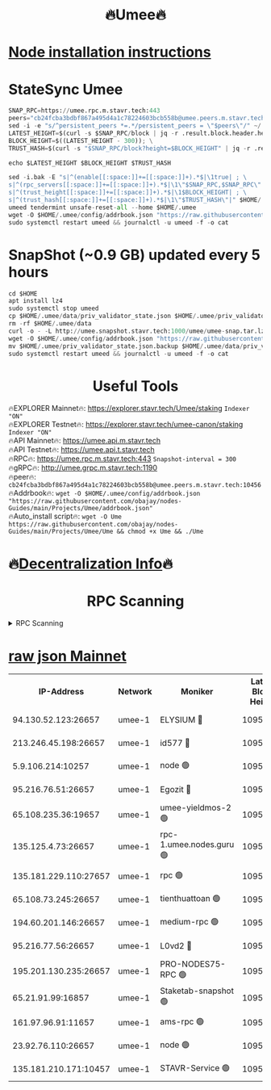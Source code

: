 <h1 align="center"> 🔥Umee🔥</h1>


[Node installation instructions](https://github.com/obajay/nodes-Guides/tree/main/Projects/Umee)
=
# StateSync Umee
```python
SNAP_RPC=https://umee.rpc.m.stavr.tech:443
peers="cb24fcba3bdbf867a495d4a1c78224603bcb558b@umee.peers.m.stavr.tech:10456"
sed -i -e "s/^persistent_peers *=.*/persistent_peers = \"$peers\"/" ~/.umee/config/config.toml
LATEST_HEIGHT=$(curl -s $SNAP_RPC/block | jq -r .result.block.header.height); \
BLOCK_HEIGHT=$((LATEST_HEIGHT - 300)); \
TRUST_HASH=$(curl -s "$SNAP_RPC/block?height=$BLOCK_HEIGHT" | jq -r .result.block_id.hash)

echo $LATEST_HEIGHT $BLOCK_HEIGHT $TRUST_HASH

sed -i.bak -E "s|^(enable[[:space:]]+=[[:space:]]+).*$|\1true| ; \
s|^(rpc_servers[[:space:]]+=[[:space:]]+).*$|\1\"$SNAP_RPC,$SNAP_RPC\"| ; \
s|^(trust_height[[:space:]]+=[[:space:]]+).*$|\1$BLOCK_HEIGHT| ; \
s|^(trust_hash[[:space:]]+=[[:space:]]+).*$|\1\"$TRUST_HASH\"|" $HOME/.umee/config/config.toml
umeed tendermint unsafe-reset-all --home $HOME/.umee
wget -O $HOME/.umee/config/addrbook.json "https://raw.githubusercontent.com/obajay/nodes-Guides/main/Projects/Umee/addrbook.json"
sudo systemctl restart umeed && journalctl -u umeed -f -o cat
```
# SnapShot (~0.9 GB) updated every 5 hours
```python
cd $HOME
apt install lz4
sudo systemctl stop umeed
cp $HOME/.umee/data/priv_validator_state.json $HOME/.umee/priv_validator_state.json.backup
rm -rf $HOME/.umee/data
curl -o - -L http://umee.snapshot.stavr.tech:1000/umee/umee-snap.tar.lz4 | lz4 -c -d - | tar -x -C $HOME/.umee --strip-components 2
wget -O $HOME/.umee/config/addrbook.json "https://raw.githubusercontent.com/obajay/nodes-Guides/main/Projects/Umee/addrbook.json"
mv $HOME/.umee/priv_validator_state.json.backup $HOME/.umee/data/priv_validator_state.json
sudo systemctl restart umeed && journalctl -u umeed -f -o cat
```
 <h1 align="center"> Useful Tools</h1>

🔥EXPLORER Mainnet🔥:      https://explorer.stavr.tech/Umee/staking             `Indexer "ON"` \
🔥EXPLORER Testnet🔥:        https://explorer.stavr.tech/umee-canon/staking      `Indexer "ON"` \
🔥API Mainnet🔥:                   https://umee.api.m.stavr.tech \
🔥API Testnet🔥:                     https://umee.api.t.stavr.tech \
🔥RPC🔥:                           https://umee.rpc.m.stavr.tech:443                     `Snapshot-interval = 300` \
🔥gRPC🔥:                              http://umee.grpc.m.stavr.tech:1190 \
🔥peer🔥:                     `cb24fcba3bdbf867a495d4a1c78224603bcb558b@umee.peers.m.stavr.tech:10456` \
🔥Addrbook🔥:    ```wget -O $HOME/.umee/config/addrbook.json "https://raw.githubusercontent.com/obajay/nodes-Guides/main/Projects/Umee/addrbook.json"``` \
🔥Auto_install script🔥: ```wget -O Ume https://raw.githubusercontent.com/obajay/nodes-Guides/main/Projects/Umee/Ume && chmod +x Ume && ./Ume```

🔥[Decentralization Info](https://github.com/obajay/StateSync-snapshots/tree/main/Projects/Umee/Decentralization)🔥
=

<h1 align="center"> RPC Scanning</h1>

<details>
<summary>RPC Scanning</summary>

<h2 align="center"> We scan nodes in real time every 4 hours. And we provide the final result of RPC endpoints.
We cannot influence the operation of these nodes in any way. </h2>


```python
If Voting Power is higher than 0 --> then the Node is a validator of the network and may be subject to attack and be a potential threat to the chain.
```
```python
We marked such validators with a red symbol
```

</details>

[raw json Mainnet](https://rpc-check.umeem.stavr.tech/umeem/rpc-umeem-result.json)
=



<table><tr><th>IP-Address</th><th>Network</th><th>Moniker</th><th>Latest Block Height</th><th>Earliest Block Height</th><th>Catching Up</th><th>Tx Index</th><th>Voting Power</th><th>Scan Time</th></tr><tr><td>94.130.52.123:26657</td><td>umee-1</td><td>ELYSIUM 🔴</td><td>10957453</td><td>3216011</td><td>False</td><td>on</td><td>23171292</td><td>2024-03-10T13:58:25.502004626UTC</td></tr><tr><td>213.246.45.198:26657</td><td>umee-1</td><td>id577 🔴</td><td>10957423</td><td>7100001</td><td>False</td><td>on</td><td>35124372</td><td>2024-03-10T13:55:27.436667326UTC</td></tr><tr><td>5.9.106.214:10257</td><td>umee-1</td><td>node 🟢</td><td>10957445</td><td>7942001</td><td>False</td><td>on</td><td>0</td><td>2024-03-10T13:57:37.208346067UTC</td></tr><tr><td>95.216.76.51:26657</td><td>umee-1</td><td>Egozit 🔴</td><td>10957453</td><td>8262001</td><td>False</td><td>off</td><td>38721127</td><td>2024-03-10T13:58:25.209304692UTC</td></tr><tr><td>65.108.235.36:19657</td><td>umee-1</td><td>umee-yieldmos-2 🟢</td><td>10957410</td><td>9575548</td><td>False</td><td>on</td><td>0</td><td>2024-03-10T13:54:09.178783986UTC</td></tr><tr><td>135.125.4.73:26657</td><td>umee-1</td><td>rpc-1.umee.nodes.guru 🟢</td><td>10957453</td><td>10691018</td><td>False</td><td>on</td><td>0</td><td>2024-03-10T13:58:25.743560891UTC</td></tr><tr><td>135.181.229.110:27657</td><td>umee-1</td><td>rpc 🟢</td><td>10957418</td><td>10754071</td><td>False</td><td>on</td><td>0</td><td>2024-03-10T13:54:58.329962261UTC</td></tr><tr><td>65.108.73.245:26657</td><td>umee-1</td><td>tienthuattoan 🟢</td><td>10957433</td><td>10787155</td><td>False</td><td>on</td><td>0</td><td>2024-03-10T13:56:28.323770540UTC</td></tr><tr><td>194.60.201.146:26657</td><td>umee-1</td><td>medium-rpc 🟢</td><td>10957425</td><td>10823243</td><td>False</td><td>on</td><td>0</td><td>2024-03-10T13:55:40.552920038UTC</td></tr><tr><td>95.216.77.56:26657</td><td>umee-1</td><td>L0vd2 🔴</td><td>10957464</td><td>10857464</td><td>False</td><td>off</td><td>38464191</td><td>2024-03-10T13:59:30.739524766UTC</td></tr><tr><td>195.201.130.235:26657</td><td>umee-1</td><td>PRO-NODES75-RPC 🟢</td><td>10957443</td><td>10881705</td><td>False</td><td>on</td><td>0</td><td>2024-03-10T13:57:26.783756356UTC</td></tr><tr><td>65.21.91.99:16857</td><td>umee-1</td><td>Staketab-snapshot 🟢</td><td>10957434</td><td>10910001</td><td>False</td><td>off</td><td>0</td><td>2024-03-10T13:56:35.022434317UTC</td></tr><tr><td>161.97.96.91:11657</td><td>umee-1</td><td>ams-rpc 🟢</td><td>10957464</td><td>10929930</td><td>False</td><td>on</td><td>0</td><td>2024-03-10T13:59:31.019607138UTC</td></tr><tr><td>23.92.76.110:26657</td><td>umee-1</td><td>node 🟢</td><td>10957478</td><td>10938001</td><td>False</td><td>on</td><td>0</td><td>2024-03-10T14:00:50.676437325UTC</td></tr><tr><td>135.181.210.171:10457</td><td>umee-1</td><td>STAVR-Service 🟢</td><td>10957456</td><td>10955601</td><td>False</td><td>on</td><td>0</td><td>2024-03-10T13:58:42.962046757UTC</td></tr></table>
